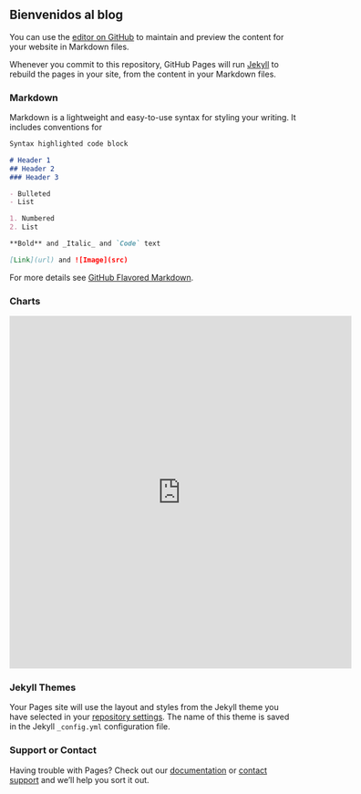 ## Bienvenidos al blog

You can use the [editor on GitHub](https://github.com/Yulpaki/yulpaki.github.io/edit/main/README.md) to maintain and preview the content for your website in Markdown files.

Whenever you commit to this repository, GitHub Pages will run [Jekyll](https://jekyllrb.com/) to rebuild the pages in your site, from the content in your Markdown files.

### Markdown

Markdown is a lightweight and easy-to-use syntax for styling your writing. It includes conventions for

```markdown
Syntax highlighted code block

# Header 1
## Header 2
### Header 3

- Bulleted
- List

1. Numbered
2. List

**Bold** and _Italic_ and `Code` text

[Link](url) and ![Image](src)
```

For more details see [GitHub Flavored Markdown](https://guides.github.com/features/mastering-markdown/).

### Charts

<iframe width="600" height="619" frameborder="0"scrolling="no" style="overflow-y:hidden;" src="https://create.piktochart.com/embed/55200866-estadisticas" ></iframe>

### Jekyll Themes

Your Pages site will use the layout and styles from the Jekyll theme you have selected in your [repository settings](https://github.com/Yulpaki/yulpaki.github.io/settings/pages). The name of this theme is saved in the Jekyll `_config.yml` configuration file.

### Support or Contact

Having trouble with Pages? Check out our [documentation](https://docs.github.com/categories/github-pages-basics/) or [contact support](https://support.github.com/contact) and we’ll help you sort it out.
